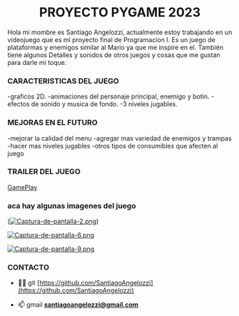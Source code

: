 <h1 align="center">PROYECTO PYGAME 2023</h1>

Hola mi mombre es Santiago Angelozzi, actualmente estoy trabajando en un videojuego que es mi proyecto final de Programacion I. Es un juego de plataformas y enemigos similar al Mario ya que me inspire en el. También tiene algunos Detalles y sonidos de otros juegos y cosas que me gustan para darle mi toque.

<h3> CARACTERISTICAS DEL JUEGO </h3>

-graficos 2D.
-animaciones del personaje principal, enemigo y botin.
-efectos de sonido y musica de fondo.
-3 niveles jugables.

<h3> MEJORAS EN EL FUTURO </h3>
-mejorar la calidad del menu
-agregar mas variedad de enemigos y trampas
-hacer mas niveles jugables
-otros tipos de consumibles que afecten al juego

<h3> TRAILER DEL JUEGO</h3>

[GamePlay]()

<h3> aca hay algunas imagenes del juego </h3>

([![Captura-de-pantalla-2.png](https://i.postimg.cc/J7smwzvy/Captura-de-pantalla-2.png)](https://postimg.cc/s1Cb7sVy))

[![Captura-de-pantalla-6.png](https://i.postimg.cc/C5kQFXb2/Captura-de-pantalla-6.png)](https://postimg.cc/5Q93gP75)

[![Captura-de-pantalla-9.png](https://i.postimg.cc/fLfN4024/Captura-de-pantalla-9.png)](https://postimg.cc/ZBngp0zj)

<h3> CONTACTO </h3>

- 👨‍💻 git [https://github.com/SantiagoAngelozzi](https://github.com/SantiagoAngelozzi)

- 📫 gmail **santiagoangelozzi@gmail.com**